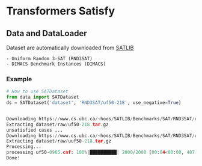 # Transformers Satisfy

## Data and DataLoader

Dataset are automatically downloaded from [SATLIB](https://www.cs.ubc.ca/~hoos/SATLIB/benchm.html)

    - Uniform Random 3-SAT (RND3SAT)
    - DIMACS Benchmark Instances (DIMACS)

### Example

```python
# How to use SATDataset
from data import SATDataset
ds = SATDataset('dataset', 'RND3SAT/uf50-218', use_negative=True)


Downloading https://www.cs.ubc.ca/~hoos/SATLIB/Benchmarks/SAT/RND3SAT/uf50-218.tar.gz
Extracting dataset/raw/uf50-218.tar.gz
unsatisfied cases ...
Downloading https://www.cs.ubc.ca/~hoos/SATLIB/Benchmarks/SAT/RND3SAT/uuf50-218.tar.gz
Extracting dataset/raw/uuf50-218.tar.gz
Processing...
processing uf50-0965.cnf: 100%|██████████| 2000/2000 [00:04<00:00, 487.37it/s]
Done!

```
